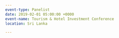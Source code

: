 ```yaml
---
event-type: Panelist
date: 2019-02-01 05:00:00 +0000
event-name: Tourism & Hotel Investment Conference
location: Sri Lanka

---
```

